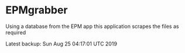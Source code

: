 # EPMgrabber
Using a database from the EPM app this application scrapes the files as required


Latest backup: Sun Aug 25 04:17:01 UTC 2019
